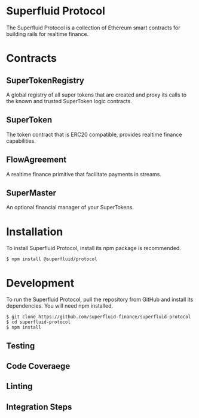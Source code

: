Superfluid Protocol
===================

The Superfluid Protocol is a collection of Ethereum smart contracts for building rails for realtime finance.

Contracts
=========

SuperTokenRegistry
------------------

A global registry of all super tokens that are created and proxy its calls to the known and trusted SuperToken logic contracts.

SuperToken
----------

The token contract that is ERC20 compatible, provides realtime finance capabilities.

FlowAgreement
-------------

A realtime finance primitive that facilitate payments in streams.

SuperMaster
-----------

An optional financial manager of your SuperTokens.

Installation
============

To install Superfluid Protocol, install its npm package is recommended.

```
$ npm install @superfluid/protocol
```

Development
===========

To run the Superfluid Protocol, pull the repository from GitHub and install its dependencies. You will need npm installed.

```
$ git clone https://github.com/superfluid-finance/superfluid-protocol
$ cd superfluid-protocol
$ npm install
```

Testing
-------


Code Coveraege
--------------

Linting
-------

Integration Steps
-----------------
